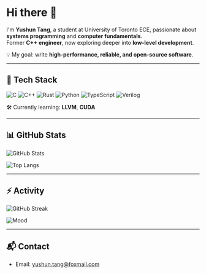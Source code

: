 # Hi there 👋  

I'm **Yushun Tang**, a student at University of Toronto ECE, passionate about **systems programming** and **computer fundamentals**.  
Former **C++ engineer**, now exploring deeper into **low-level development**.  

💡 My goal: write **high-performance, reliable, and open-source software**.  

---

## 🔧 Tech Stack

![C](https://img.shields.io/badge/-C-00599C?style=flat&logo=c&logoColor=white)
![C++](https://img.shields.io/badge/-C++-00599C?style=flat&logo=cplusplus&logoColor=white)
![Rust](https://img.shields.io/badge/-Rust-000000?style=flat&logo=rust&logoColor=white)
![Python](https://img.shields.io/badge/-Python-3776AB?style=flat&logo=python&logoColor=white)
![TypeScript](https://img.shields.io/badge/-TypeScript-3178C6?style=flat&logo=typescript&logoColor=white)
![Verilog](https://img.shields.io/badge/HDL-Verilog-FF6600?style=flat&logoColor=white)


🛠️ Currently learning: **LLVM**, **CUDA**

---

## 📊 GitHub Stats

![GitHub Stats](https://github-readme-stats.vercel.app/api?username=sudoytang&show_icons=true&theme=radical)

![Top Langs](https://github-readme-stats.vercel.app/api/top-langs/?username=sudoytang&layout=compact&theme=radical&v=2)

---

## ⚡ Activity

![GitHub Streak](https://streak-stats.demolab.com?user=sudoytang&theme=radical&hide_border=true)

![Mood](https://img.shields.io/badge/dynamic/json?color=brightgreen&label=Today&query=%24.message&url=https%3A%2F%2Fapi.github.com%2Fzen)

---

## 📬 Contact

- Email: [yushun.tang@foxmail.com](mailto:yushun.tang@foxmail.com)


